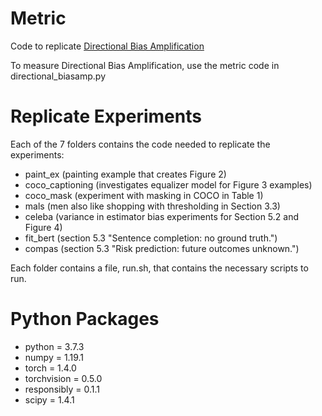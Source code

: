 # Metric
Code to replicate [Directional Bias Amplification](https://arxiv.org/abs/2102.12594)

To measure Directional Bias Amplification, use the metric code in directional_biasamp.py

# Replicate Experiments
Each of the 7 folders contains the code needed to replicate the experiments: 
- paint_ex (painting example that creates Figure 2)
- coco_captioning (investigates equalizer model for Figure 3 examples)
- coco_mask (experiment with masking in COCO in Table 1)
- mals (men also like shopping with thresholding in Section 3.3)
- celeba (variance in estimator bias experiments for Section 5.2 and Figure 4)
- fit_bert (section 5.3 "Sentence completion: no ground truth.")
- compas (section 5.3 "Risk prediction: future outcomes unknown.")

Each folder contains a file, run.sh, that contains the necessary scripts to run.

# Python Packages
- python = 3.7.3
- numpy = 1.19.1
- torch = 1.4.0
- torchvision = 0.5.0
- responsibly = 0.1.1
- scipy = 1.4.1
